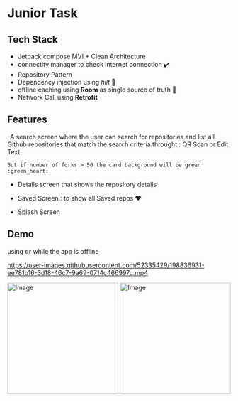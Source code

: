 
# Junior Task



## Tech Stack

- Jetpack compose MVI + Clean Architecture 
- connectity manager to check internet connection :heavy_check_mark:	
- Repository Pattern 
- Dependency injection using *hilt* :syringe:
- offline caching using **Room**  as single source of truth :floppy_disk:	
- Network Call using **Retrofit**



## Features

-A search screen where the user can search for repositories and list all Github repositories that match the search criteria throught : 
QR Scan or Edit Text

    But if number of forks > 50 the card background will be green :green_heart:	

- Details screen that shows the repository details

- Saved Screen : to show all Saved repos  :heart:	

- Splash Screen

    



## Demo
using qr while the app is offline

https://user-images.githubusercontent.com/52335429/198836931-ee781b16-3d18-46c7-9a69-0714c466997c.mp4

 <img src="https://user-images.githubusercontent.com/52335429/198837961-757f59de-6588-4af9-bb87-b9c18b93c5c4.jpeg" alt="Image" width="250" /> <img src="https://user-images.githubusercontent.com/52335429/198837971-b0713e5f-30aa-4b06-8c8e-7f8519f96cec.jpeg" alt="Image" width="250" />





